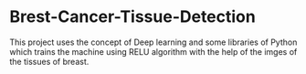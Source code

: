 # Brest-Cancer-Tissue-Detection
This project uses the concept of Deep learning and some libraries of Python which trains the machine using RELU algorithm with the help of the imges of the tissues of breast.
